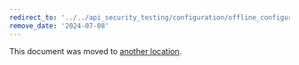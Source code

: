 ```yaml
---
redirect_to: '../../api_security_testing/configuration/offline_configuration.md'
remove_date: '2024-07-08'
---
```


This document was moved to [another location](../../api_security_testing/configuration/offline_configuration.md).

<!-- This redirect file can be deleted after <2024-07-08>. -->
<!-- Redirects that point to other docs in the same project expire in three months. -->
<!-- Redirects that point to docs in a different project or site (for example, link is not relative and starts with `https:`) expire in one year. -->
<!-- Before deletion, see: https://docs.gitlab.com/ee/development/documentation/redirects.html -->